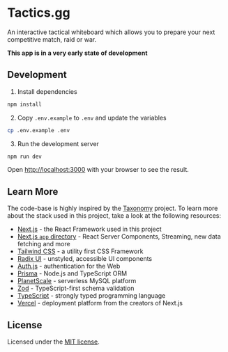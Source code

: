 # Tactics.gg

An interactive tactical whiteboard which allows you to prepare your next competitive match, raid or war.

**This app is in a very early state of development**

## Development

1. Install dependencies

```sh
npm install
```

2. Copy `.env.example` to `.env` and update the variables

```sh
cp .env.example .env
```

3. Run the development server

```sh
npm run dev
```

Open [http://localhost:3000](http://localhost:3000) with your browser to see the result.

## Learn More

The code-base is highly inspired by the [Taxonomy](https://github.com/shadcn/taxonomy) project.
To learn more about the stack used in this project, take a look at the following resources:

- [Next.js](https://nextjs.org/) - the React Framework used in this project
- [Next.js `app` directory](https://beta.nextjs.org/docs/getting-started) - React Server Components, Streaming, new data fetching and more
- [Tailwind CSS](https://tailwindcss.com/) - a utility first CSS Framework
- [Radix UI](https://www.radix-ui.com/) - unstyled, accessible UI components
- [Auth.js](https://authjs.dev/) - authentication for the Web
- [Prisma](https://www.prisma.io/) - Node.js and TypeScript ORM
- [PlanetScale](https://planetscale.com/) - serverless MySQL platform
- [Zod](https://zod.dev/) - TypeScript-first schema validation
- [TypeScript](https://www.typescriptlang.org/) - strongly typed programming language
- [Vercel](https://vercel.app/) - deployment platform from the creators of Next.js

## License

Licensed under the [MIT license](https://github.com/lmachens/tactics.gg/blob/main/LICENSE.md).
